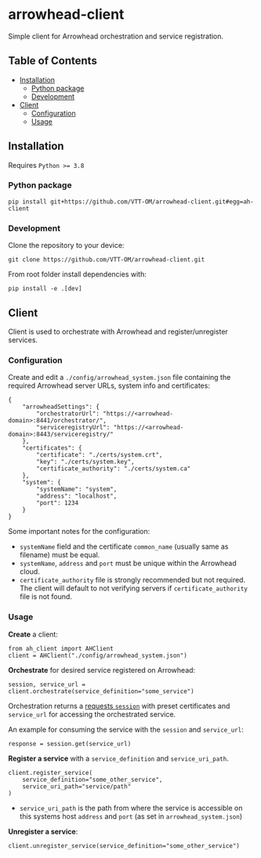 # arrowhead-client <!-- omit in toc -->
Simple client for Arrowhead orchestration and service registration.


## Table of Contents <!-- omit in toc -->
- [Installation](#installation)
  - [Python package](#python-package)
  - [Development](#development)
- [Client](#client)
  - [Configuration](#configuration)
  - [Usage](#usage)


## Installation

Requires `Python >= 3.8`

### Python package

    pip install git+https://github.com/VTT-OM/arrowhead-client.git#egg=ah-client

### Development
Clone the repository to your device:

    git clone https://github.com/VTT-OM/arrowhead-client.git

From root folder install dependencies with:

    pip install -e .[dev]


## Client
Client is used to orchestrate with Arrowhead and register/unregister services.

### Configuration
Create and edit a `./config/arrowhead_system.json` file containing the required Arrowhead server URLs, system info and certificates:

    {
        "arrowheadSettings": {
            "orchestratorUrl": "https://<arrowhead-domain>:8441/orchestrator/",
            "serviceregistryUrl": "https://<arrowhead-domain>:8443/serviceregistry/"
        },
        "certificates": {
            "certificate": "./certs/system.crt",
            "key": "./certs/system.key",
            "certificate_authority": "./certs/system.ca"
        },
        "system": {
            "systemName": "system",
            "address": "localhost",
            "port": 1234
        }
    }

Some important notes for the configuration:
- `systemName` field and the certificate `common_name` (usually same as filename) must be equal.
- `systemName`, `address` and `port` must be unique within the Arrowhead cloud.
- `certificate_authority` file is strongly recommended but not required. The client will default to not verifying servers if `certificate_authority` file is not found.

### Usage
**Create** a client:

    from ah_client import AHClient
    client = AHClient("./config/arrowhead_system.json")

**Orchestrate** for desired service registered on Arrowhead:

    session, service_url = client.orchestrate(service_definition="some_service")

Orchestration returns a [requests `session`](https://docs.python-requests.org/en/master/user/advanced/#session-objects) with preset certificates and `service_url` for accessing the orchestrated service.

An example for consuming the service with the `session` and `service_url`:

    response = session.get(service_url)

**Register a service** with a `service_definition` and `service_uri_path`.

    client.register_service(
        service_definition="some_other_service",
        service_uri_path="service/path"
    )

- `service_uri_path` is the path from where the service is accessible on this systems host `address` and `port` (as set in `arrowhead_system.json`)

**Unregister a service**:

    client.unregister_service(service_definition="some_other_service")
